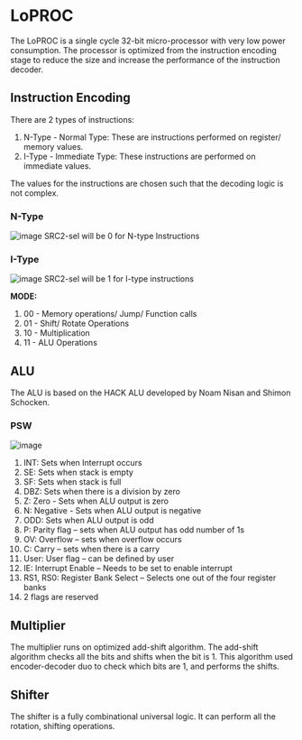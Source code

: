 # LoPROC
The LoPROC is a single cycle 32-bit micro-processor with very low power consumption.
The processor is optimized from the instruction encoding stage to reduce the size and increase the performance of the instruction decoder.

## Instruction Encoding
There are 2 types of instructions:
1. N-Type - Normal Type: These are instructions performed on register/ memory values.
2. I-Type - Immediate Type: These instructions are performed on immediate values.

The values for the instructions are chosen such that the decoding logic is not complex.
### N-Type
![image](https://github.com/sanchithvm/LoPROC/assets/75156759/1bc5743b-72bc-49bf-8460-724fbda3b72a)
SRC2-sel will be 0 for N-type Instructions

### I-Type
![image](https://github.com/sanchithvm/LoPROC/assets/75156759/2d3bc616-7025-46f3-a216-712313bd126d)
SRC2-sel will be 1 for I-type instructions

<b>MODE:</b>
1. 00 - Memory operations/ Jump/ Function calls
2. 01 - Shift/ Rotate Operations
3. 10 - Multiplication
4. 11 - ALU Operations

## ALU
The ALU is based on the HACK ALU developed by Noam Nisan and Shimon Schocken.

### PSW
![image](https://github.com/sanchithvm/LoPROC/assets/75156759/d2575d9b-e107-4d2a-aa47-404aee4d6b79)
1. INT: Sets when Interrupt occurs
2. SE: Sets when stack is empty
3. SF: Sets when stack is full
4. DBZ: Sets when there is a division by zero
5. Z: Zero - Sets when ALU output is zero
6. N: Negative - Sets when ALU output is negative
7. ODD: Sets when ALU output is odd
8. P: Parity flag – sets when ALU output has odd number of 1s
9. OV: Overflow – sets when overflow occurs
10. C: Carry – sets when there is a carry
11. User: User flag – can be defined by user
12. IE: Interrupt Enable – Needs to be set to enable interrupt
13. RS1, RS0: Register Bank Select – Selects one out of the four register banks
14. 2 flags are reserved


## Multiplier
The multiplier runs on optimized add-shift algorithm. The add-shift algorithm checks all the bits and shifts when the bit is 1. This algorithm used encoder-decoder duo to check which bits are 1, and performs the shifts.

## Shifter
The shifter is a fully combinational universal logic. It can perform all the rotation, shifting operations.
